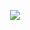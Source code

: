 <p align="center">
  <img src="https://skillicons.dev/icons?i=python,cpp,arch,nix,lua,github,bash,neovim,git,html,css,javascript" />
</p>
